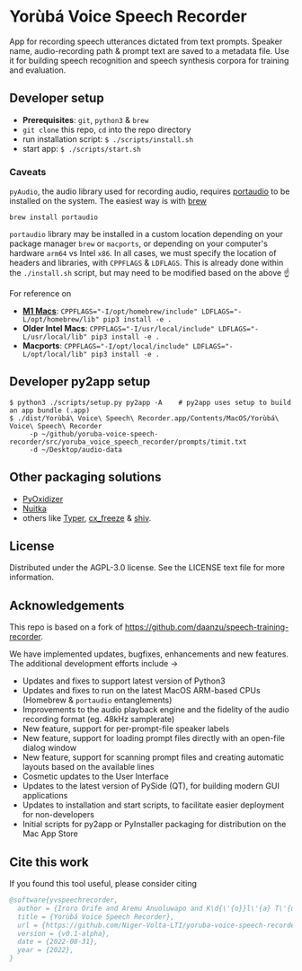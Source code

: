 # Yorùbá Voice Speech Recorder

App for recording speech utterances dictated from text prompts. Speaker name, audio-recording path & prompt text are saved to a metadata file. Use it for building speech recognition and speech synthesis corpora for training and evaluation.


##  Developer setup
 *  **Prerequisites**: `git`, `python3` & `brew`
 * `git clone` this repo, `cd` into the repo directory
 * run installation script: `$ ./scripts/install.sh`
 * start app: `$ ./scripts/start.sh`

### Caveats
`pyAudio`, the audio library used for recording audio, requires [portaudio](http://www.portaudio.com/) to be installed on the system.
The easiest way is with [brew](https://brew.sh/)
```
brew install portaudio
```
`portaudio` library may be installed in a custom location depending on your package manager `brew` or `macports`, or depending on your computer's hardware
`arm64` vs Intel `x86`. In all cases, we must specify the location of headers and libraries, with `CPPFLAGS` & `LDFLAGS`. 
This is already done within the `./install.sh` script, but may need to be modified based on the above :point_up:

For reference on
 - **[M1 Macs](https://en.wikipedia.org/wiki/Apple_M1)**: `CPPFLAGS="-I/opt/homebrew/include" LDFLAGS="-L/opt/homebrew/lib" pip3 install -e .`
 - **Older Intel Macs**: `CPPFLAGS="-I/usr/local/include" LDFLAGS="-L/usr/local/lib" pip3 install -e .`
 - **Macports**: `CPPFLAGS="-I/opt/local/include" LDFLAGS="-L/opt/local/lib" pip3 install -e .`


## Developer py2app setup
```
$ python3 ./scripts/setup.py py2app -A    # py2app uses setup to build an app bundle (.app)
$ ./dist/Yorùbá\ Voice\ Speech\ Recorder.app/Contents/MacOS/Yorùbá\ Voice\ Speech\ Recorder  
     -p ~/github/yoruba-voice-speech-recorder/src/yoruba_voice_speech_recorder/prompts/timit.txt 
     -d ~/Desktop/audio-data
```

## Other packaging solutions
 * [PyOxidizer](https://pyoxidizer.readthedocs.io/en/stable/index.html)
 * [Nuitka](https://doc.qt.io/qtforpython/deployment-nuitka.html)
 * others like [Typer](https://typer.tiangolo.com), [cx_freeze](https://cx-freeze.readthedocs.io/en/latest/) & [shiv](https://shiv.readthedocs.io/en/latest). 

## License
Distributed under the AGPL-3.0 license. See the LICENSE text file for more information.

## Acknowledgements
This repo is based on a fork of https://github.com/daanzu/speech-training-recorder. 

We have implemented updates, bugfixes, enhancements and new features. The additional development efforts include &rarr;
* Updates and fixes to support latest version of Python3
* Updates and fixes to run on the latest MacOS ARM-based CPUs (Homebrew & `portaudio` entanglements)
* Improvements to the audio playback engine and the fidelity of the audio recording format (eg. 48kHz samplerate)
* New feature, support for per-prompt-file speaker labels
* New feature, support for loading prompt files directly with an open-file dialog window
* New feature, support for scanning prompt files and creating automatic layouts based on the available lines
* Cosmetic updates to the User Interface
* Updates to the latest version of PySide (QT), for building modern GUI applications
* Updates to installation and start scripts, to facilitate easier deployment for non-developers
* Initial scripts for py2app or PyInstaller packaging for distribution on the Mac App Store


## Cite this work

If you found this tool useful, please consider citing
```bibtex
@software{yvspeechrecorder,
  author = {Iroro Orife and Aremu Anuoluwapo and K\d{\'{o}}l\'{a} T\'{u}b\d{\`{o}}s\'{u}n and and David Ifeoluwa Adelani and Tol\'{u}l\d{o}p\d{\'{e}} \'{O}g\'{u}nr\d{\`{e}}m\'{i}},
  title = {Yorùbá Voice Speech Recorder},
  url = {https://github.com/Niger-Volta-LTI/yoruba-voice-speech-recorder},
  version = {v0.1-alpha},
  date = {2022-08-31},
  year = {2022},
}
```
